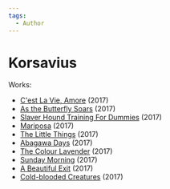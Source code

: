 ```yaml
---
tags:
  - Author
---
```


# Korsavius

Works:

- [C'est La Vie, Amore](./cestlavieamore.md) (2017)
- [As the Butterfly Soars](./asthebutterflysoars.md) (2017)
- [Slaver Hound Training For Dummies](./slaverhoundtrainingfordummies.md) (2017)
- [Mariposa](./mariposa.md) (2017)
- [The Little Things](./thelittlethings.md) (2017)
- [Abagawa Days](./abagawadays.md) (2017)
- [The Colour Lavender](./thecolourlavender.md) (2017)
- [Sunday Morning](./sundaymorning.md) (2017)
- [A Beautiful Exit](./abeautifulexit.md) (2017)
- [Cold-blooded Creatures](./coldbloodedmention.md) (2017)